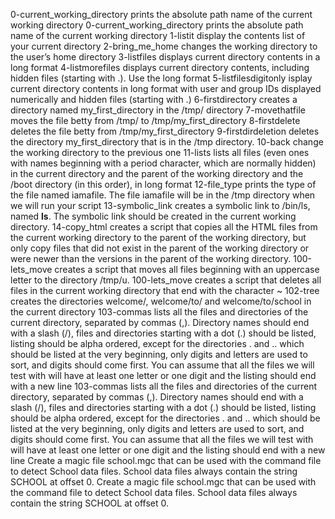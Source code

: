 0-current_working_directory prints the absolute path name of the current working directory
0-current_working_directory prints the absolute path name of the current working directory
1-listit display the contents list of your current directory
2-bring_me_home changes the working directory to the user’s home directory
3-listfiles displays current directory contents in a long format
4-listmorefiles displays current directory contents, including hidden files (starting with .). Use the long format
5-listfilesdigitonly isplay current directory contents in long format with user and group IDs displayed numerically and hidden files (starting with .)
6-firstdirectory creates a directory named my_first_directory in the /tmp/ directory
7-movethatfile moves the file betty from /tmp/ to /tmp/my_first_directory
8-firstdelete deletes the file betty from /tmp/my_first_directory
9-firstdirdeletion deletes the directory my_first_directory that is in the /tmp directory.
10-back change the working directory to the previous one
11-lists lists all files (even ones with names beginning with a period character, which are normally hidden) in the current directory and the parent of the working directory and the /boot directory (in this order), in long format
12-file_type prints the type of the file named iamafile. The file iamafile will be in the /tmp directory when we will run your script
13-symbolic_link creates a symbolic link to /bin/ls, named __ls__. The symbolic link should be created in the current working directory.
14-copy_html creates a script that copies all the HTML files from the current working directory to the parent of the working directory, but only copy files that did not exist in the parent of the working directory or were newer than the versions in the parent of the working directory.
100-lets_move creates a script that moves all files beginning with an uppercase letter to the directory /tmp/u.
100-lets_move creates a script that deletes all files in the current working directory that end with the character ~
102-tree creates the directories welcome/, welcome/to/ and welcome/to/school in the current directory
103-commas lists all the files and directories of the current directory, separated by commas (,). Directory names should end with a slash (/), files and directories starting with a dot (.) should be listed, listing should be alpha ordered, except for the directories . and .. which should be listed at the very beginning, only digits and letters are used to sort, and digits should come first. You can assume that all the files we will test with will have at least one letter or one digit and the listing should end with a new line
103-commas lists all the files and directories of the current directory, separated by commas (,). Directory names should end with a slash (/), files and directories starting with a dot (.) should be listed, listing should be alpha ordered, except for the directories . and .. which should be listed at the very beginning, only digits and letters are used to sort, and digits should come first. You can assume that all the files we will test with will have at least one letter or one digit and the listing should end with a new line
Create a magic file school.mgc that can be used with the command file to detect School data files. School data files always contain the string SCHOOL at offset 0.
Create a magic file school.mgc that can be used with the command file to detect School data files. School data files always contain the string SCHOOL at offset 0.
